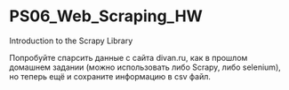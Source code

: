 # PS06_Web_Scraping_HW
 Introduction to the Scrapy Library

Попробуйте спарсить данные с сайта divan.ru, как в прошлом домашнем задании (можно использовать либо Scrapy, либо selenium), но теперь ещё и сохраните информацию в csv файл. 